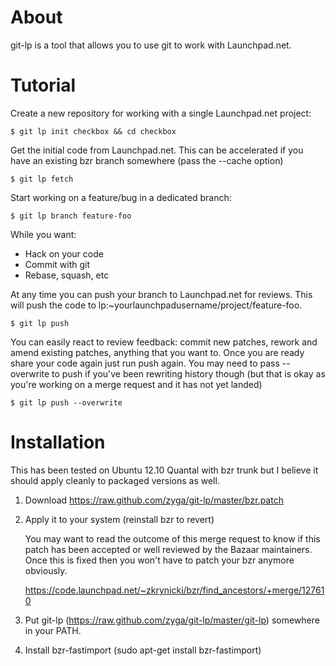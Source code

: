 About
=====

git-lp is a tool that allows you to use git to work with Launchpad.net.

Tutorial
========

Create a new repository for working with a single Launchpad.net project:

    $ git lp init checkbox && cd checkbox

Get the initial code from Launchpad.net. This can be accelerated if you have an
existing bzr branch somewhere (pass the --cache option)

    $ git lp fetch

Start working on a feature/bug in a dedicated branch:

    $ git lp branch feature-foo

While you want:
 - Hack on your code
 - Commit with git
 - Rebase, squash, etc

At any time you can push your branch to Launchpad.net for reviews. This will
push the code to lp:~yourlaunchpadusername/project/feature-foo.

    $ git lp push

You can easily react to review feedback: commit new patches, rework and amend
existing patches, anything that you want to. Once you are ready share your code
again just run push again. You may need to pass --overwrite to push if you've
been rewriting history though (but that is okay as you're working on a merge
request and it has not yet landed)

    $ git lp push --overwrite

Installation
============

This has been tested on Ubuntu 12.10 Quantal with bzr trunk but I believe it
should apply cleanly to packaged versions as well.

1. Download https://raw.github.com/zyga/git-lp/master/bzr.patch 
2. Apply it to your system (reinstall bzr to revert)

    You may want to read the outcome of this merge request to know if this
    patch has been accepted or well reviewed by the Bazaar maintainers. Once
    this is fixed then you won't have to patch your bzr anymore obviously.

    https://code.launchpad.net/~zkrynicki/bzr/find_ancestors/+merge/127610

3. Put git-lp (https://raw.github.com/zyga/git-lp/master/git-lp) somewhere in
   your PATH.
4. Install bzr-fastimport (sudo apt-get install bzr-fastimport)
